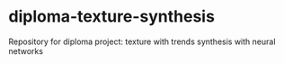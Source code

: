 # diploma-texture-synthesis
Repository for diploma project: texture with trends synthesis with neural networks
